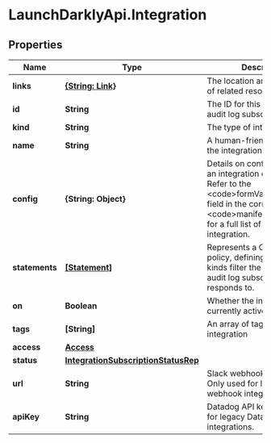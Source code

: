 # LaunchDarklyApi.Integration

## Properties

Name | Type | Description | Notes
------------ | ------------- | ------------- | -------------
**links** | [**{String: Link}**](Link.md) | The location and content type of related resources | [optional] 
**id** | **String** | The ID for this integration audit log subscription | [optional] 
**kind** | **String** | The type of integration | [optional] 
**name** | **String** | A human-friendly name for the integration | [optional] 
**config** | **{String: Object}** | Details on configuration for an integration of this type. Refer to the &lt;code&gt;formVariables&lt;/code&gt; field in the corresponding &lt;code&gt;manifest.json&lt;/code&gt; for a full list of fields for each integration. | [optional] 
**statements** | [**[Statement]**](Statement.md) | Represents a Custom role policy, defining a resource kinds filter the integration audit log subscription responds to. | [optional] 
**on** | **Boolean** | Whether the integration is currently active | [optional] 
**tags** | **[String]** | An array of tags for this integration | [optional] 
**access** | [**Access**](Access.md) |  | [optional] 
**status** | [**IntegrationSubscriptionStatusRep**](IntegrationSubscriptionStatusRep.md) |  | [optional] 
**url** | **String** | Slack webhook receiver URL. Only used for legacy Slack webhook integrations. | [optional] 
**apiKey** | **String** | Datadog API key. Only used for legacy Datadog webhook integrations. | [optional] 


